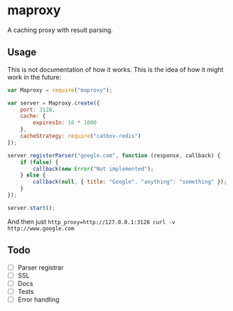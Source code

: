 # maproxy

A caching proxy with result parsing.

## Usage

This is not documentation of how it works. This is the idea of how it might work in the future:

```js
var Maproxy = require("maproxy");

var server = Maproxy.create({
	port: 3128,
	cache: {
		expiresIn: 10 * 1000
	},
	cacheStrategy: require("catbox-redis")
});

server.registerParser("google.com", function (response, callback) {
	if (false) {
		callback(new Error("Not implemented");
	} else {
		callback(null, { title: "Google", "anything": "something" });
	}
});

server.start();
```

And then just `http_proxy=http://127.0.0.1:3128 curl -v http://www.google.com`

## Todo
* [ ] Parser registrar
* [ ] SSL
* [ ] Docs
* [ ] Tests
* [ ] Error handling
